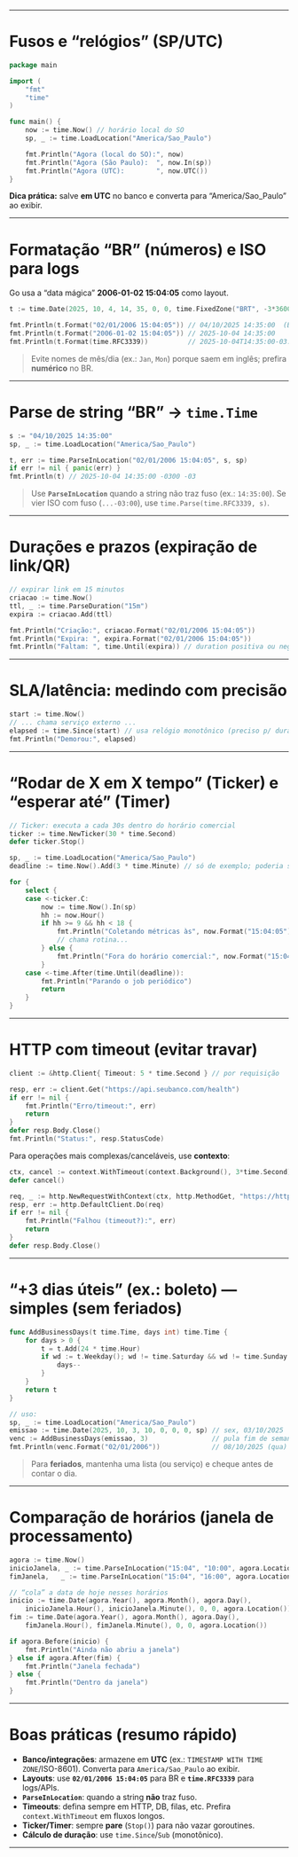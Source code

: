
---

# Fusos e “relógios” (SP/UTC)

```go
package main

import (
	"fmt"
	"time"
)

func main() {
	now := time.Now() // horário local do SO
	sp, _ := time.LoadLocation("America/Sao_Paulo")

	fmt.Println("Agora (local do SO):", now)
	fmt.Println("Agora (São Paulo):  ", now.In(sp))
	fmt.Println("Agora (UTC):        ", now.UTC())
}
```

**Dica prática:** salve **em UTC** no banco e converta para “America/Sao\_Paulo” ao exibir.

---

# Formatação “BR” (números) e ISO para logs

Go usa a “data mágica” **2006-01-02 15:04:05** como layout.

```go
t := time.Date(2025, 10, 4, 14, 35, 0, 0, time.FixedZone("BRT", -3*3600))

fmt.Println(t.Format("02/01/2006 15:04:05")) // 04/10/2025 14:35:00  (BR)
fmt.Println(t.Format("2006-01-02 15:04:05")) // 2025-10-04 14:35:00
fmt.Println(t.Format(time.RFC3339))          // 2025-10-04T14:35:00-03:00 (bom p/ logs/APIs)
```

> Evite nomes de mês/dia (ex.: `Jan`, `Mon`) porque saem em inglês; prefira **numérico** no BR.

---

# Parse de string “BR” → `time.Time`

```go
s := "04/10/2025 14:35:00"
sp, _ := time.LoadLocation("America/Sao_Paulo")

t, err := time.ParseInLocation("02/01/2006 15:04:05", s, sp)
if err != nil { panic(err) }
fmt.Println(t) // 2025-10-04 14:35:00 -0300 -03
```

> Use **`ParseInLocation`** quando a string não traz fuso (ex.: `14:35:00`).
> Se vier ISO com fuso (`...-03:00`), use `time.Parse(time.RFC3339, s)`.

---

# Durações e prazos (expiração de link/QR)

```go
// expirar link em 15 minutos
criacao := time.Now()
ttl, _ := time.ParseDuration("15m")
expira := criacao.Add(ttl)

fmt.Println("Criação:", criacao.Format("02/01/2006 15:04:05"))
fmt.Println("Expira: ", expira.Format("02/01/2006 15:04:05"))
fmt.Println("Faltam: ", time.Until(expira)) // duration positiva ou negativa
```

---

# SLA/latência: medindo com precisão

```go
start := time.Now()
// ... chama serviço externo ...
elapsed := time.Since(start) // usa relógio monotônico (preciso p/ duração)
fmt.Println("Demorou:", elapsed)
```

---

# “Rodar de X em X tempo” (Ticker) e “esperar até” (Timer)

```go
// Ticker: executa a cada 30s dentro do horário comercial
ticker := time.NewTicker(30 * time.Second)
defer ticker.Stop()

sp, _ := time.LoadLocation("America/Sao_Paulo")
deadline := time.Now().Add(3 * time.Minute) // só de exemplo; poderia ser 18:00

for {
	select {
	case <-ticker.C:
		now := time.Now().In(sp)
		hh := now.Hour()
		if hh >= 9 && hh < 18 {
			fmt.Println("Coletando métricas às", now.Format("15:04:05"))
			// chama rotina...
		} else {
			fmt.Println("Fora do horário comercial:", now.Format("15:04:05"))
		}
	case <-time.After(time.Until(deadline)):
		fmt.Println("Parando o job periódico")
		return
	}
}
```

---

# HTTP com timeout (evitar travar)

```go
client := &http.Client{ Timeout: 5 * time.Second } // por requisição

resp, err := client.Get("https://api.seubanco.com/health")
if err != nil {
	fmt.Println("Erro/timeout:", err)
	return
}
defer resp.Body.Close()
fmt.Println("Status:", resp.StatusCode)
```

Para operações mais complexas/canceláveis, use **contexto**:

```go
ctx, cancel := context.WithTimeout(context.Background(), 3*time.Second)
defer cancel()

req, _ := http.NewRequestWithContext(ctx, http.MethodGet, "https://httpstat.us/200?sleep=4000", nil)
resp, err := http.DefaultClient.Do(req)
if err != nil {
	fmt.Println("Falhou (timeout?):", err)
	return
}
defer resp.Body.Close()
```

---

# “+3 dias úteis” (ex.: boleto) — simples (sem feriados)

```go
func AddBusinessDays(t time.Time, days int) time.Time {
	for days > 0 {
		t = t.Add(24 * time.Hour)
		if wd := t.Weekday(); wd != time.Saturday && wd != time.Sunday {
			days--
		}
	}
	return t
}

// uso:
sp, _ := time.LoadLocation("America/Sao_Paulo")
emissao := time.Date(2025, 10, 3, 10, 0, 0, 0, sp) // sex, 03/10/2025
venc := AddBusinessDays(emissao, 3)                // pula fim de semana
fmt.Println(venc.Format("02/01/2006"))             // 08/10/2025 (qua)
```

> Para **feriados**, mantenha uma lista (ou serviço) e cheque antes de contar o dia.

---

# Comparação de horários (janela de processamento)

```go
agora := time.Now()
inicioJanela, _ := time.ParseInLocation("15:04", "10:00", agora.Location())
fimJanela,   _ := time.ParseInLocation("15:04", "16:00", agora.Location())

// “cola” a data de hoje nesses horários
inicio := time.Date(agora.Year(), agora.Month(), agora.Day(),
	inicioJanela.Hour(), inicioJanela.Minute(), 0, 0, agora.Location())
fim := time.Date(agora.Year(), agora.Month(), agora.Day(),
	fimJanela.Hour(), fimJanela.Minute(), 0, 0, agora.Location())

if agora.Before(inicio) {
	fmt.Println("Ainda não abriu a janela")
} else if agora.After(fim) {
	fmt.Println("Janela fechada")
} else {
	fmt.Println("Dentro da janela")
}
```

---

# Boas práticas (resumo rápido)

* **Banco/integrações**: armazene em **UTC** (ex.: `TIMESTAMP WITH TIME ZONE`/ISO-8601). Converta para `America/Sao_Paulo` ao exibir.
* **Layouts**: use **`02/01/2006 15:04:05`** para BR e **`time.RFC3339`** para logs/APIs.
* **`ParseInLocation`**: quando a string **não** traz fuso.
* **Timeouts**: defina sempre em HTTP, DB, filas, etc. Prefira `context.WithTimeout` em fluxos longos.
* **Ticker/Timer**: sempre **pare** (`Stop()`) para não vazar goroutines.
* **Cálculo de duração**: use `time.Since`/`Sub` (monotônico).

---
 